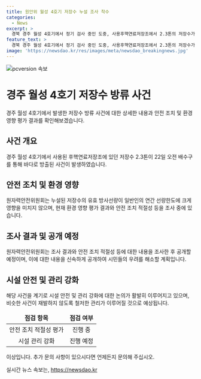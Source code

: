 ```yaml
---
title: 원안위 월성 4호기 저장수 누설 조사 착수
categories:
  - News
excerpt: >
  경북 경주 월성 4호기에서 정기 검사 중인 도중, 사용후핵연료저장조에서 2.3톤의 저장수가 바다로 방출되었다. 이에 대해 원자력안전위원회는 방사선량이 일반인의 연간 선량한도에 크게 미치지 않는다고 밝히고, 환경 영향평가 결과와 안전 조치에 대한 조사를 공개할 예정이다. (150자)
feature_text: >
  경북 경주 월성 4호기에서 정기 검사 중인 도중, 사용후핵연료저장조에서 2.3톤의 저장수가 바다로 방출되었다. 이에 대해 원자력안전위원회는 방사선량이 일반인의 연간 선량한도에 크게 미치지 않는다고 밝히고, 환경 영향평가 결과와 안전 조치에 대한 조사를 공개할 예정이다. (150자)
image: 'https://newsdao.kr/res/images/meta/newsdao_breakingnews.jpg'
---
```


<p><img src="https://newsdao.kr/res/images/meta/newsdao_breakingnews.jpg" alt="pcversion 속보" /></p>

<h1>경주 월성 4호기 저장수 방류 사건</h1>

<p data-ke-size="size16">경주 월성 4호기에서 발생한 저장수 방류 사건에 대한 상세한 내용과 안전 조치 및 환경 영향 평가 결과를 확인해보겠습니다.</p>

<h2>사건 개요</h2>

<p data-ke-size="size16">경주 월성 4호기에서 사용된 후핵연료저장조에 있던 저장수 2.3톤이 22일 오전 배수구를 통해 바다로 방출된 사건이 발생하였습니다.</p>

<h2>안전 조치 및 환경 영향</h2>

<p data-ke-size="size16">원자력안전위원회는 누설된 저장수의 유효 방사선량이 일반인의 연간 선량한도에 크게 영향을 미치지 않으며, 현재 환경 영향 평가 결과와 안전 조치 적절성 등을 조사 중에 있습니다.</p>

<h2>조사 결과 및 공개 예정</h2>

<p data-ke-size="size16">원자력안전위원회는 조사 결과와 안전 조치 적절성 등에 대한 내용을 조사한 후 공개할 예정이며, 이에 대한 내용을 신속하게 공개하여 시민들의 우려를 해소할 계획입니다.</p>

<h2>시설 안전 및 관리 강화</h2>

<p data-ke-size="size16">해당 사건을 계기로 시설 안전 및 관리 강화에 대한 논의가 활발히 이루어지고 있으며, 비슷한 사건이 재발하지 않도록 철저한 관리가 이루어질 것으로 예상됩니다.</p>

<table>
<thead>
<tr>
<td style="text-align: center;"><b>점검 항목</b></td>
<td style="text-align: center;"><b>점검 여부</b></td>
</tr>
</thead>
<tbody>
<tr>
<td style="text-align: center;">안전 조치 적절성 평가</td>
<td style="text-align: center;">진행 중</td>
</tr>
<tr>
<td style="text-align: center;">시설 관리 강화</td>
<td style="text-align: center;">진행 예정</td>
</tr>
</tbody>
</table>

<p data-ke-size="size16">이상입니다. 추가 문의 사항이 있으시다면 언제든지 문의해 주십시오.</p>
실시간 뉴스 속보는, <a href="https://newsdao.kr" rel="dofollow">https://newsdao.kr</a>



